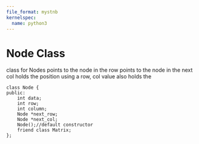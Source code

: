```yaml
---
file_format: mystnb
kernelspec:
  name: python3
---
```

# Node Class
class for Nodes
points to the node in the row
points to the node in the next col
holds the position using a row, col value
also holds the

```
class Node {
public:
    int data;
    int row;
    int column;
    Node *next_row;
    Node *next_col;
    Node();//default constructor
    friend class Matrix;
};
```

